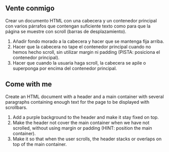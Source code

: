 ## Vente conmigo

Crear un documento HTML con una cabecera y un contenedor principal con varios párrafos que contengan suficiente texto como para que la página se muestre con scroll (barras de desplazamiento).
1. Añadir fondo morado a la cabecera y hacer que se mantenga fija arriba.
1. Hacer que la cabecera no tape el contenedor principal cuando no hemos hecho scroll, sin utilizar margin ni padding (PISTA: posiciona el contenedor principal).
1. Hacer que cuando la usuaria haga scroll, la cabecera se apile o superponga por encima del contenedor principal.

## Come with me

Create an HTML document with a header and a main container with several paragraphs containing enough text for the page to be displayed with scrollbars.
1. Add a purple background to the header and make it stay fixed on top. 
1. Make the header not cover the main container when we have not scrolled, without using margin or padding (HINT: position the main container). 
1. Make it so that when the user scrolls, the header stacks or overlaps on top of the main container.
